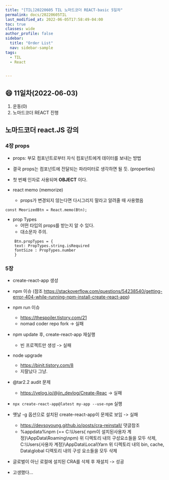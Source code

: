 ```yaml
---
title: "[TIL]20220605 TIL 노마드코더 REACT-basic 5일차"
permalink: docs/20220605TIL
last_modified_at: 2022-06-05T17:58:49-04:00
toc: true
classes: wide
author_profile: false
sidebar:
  title: "Order List"
  nav: sidebar-sample
tags:
  - TIL
  - React
  

---
```


## :smile: 11일차(2022-06-03)


1. 운동(0)
2. 노마드코더 REACT 진행



## 노마드코더 react.JS 강의


### 4장 props

- props: 부모 컴포넌트로부터 자식 컴포넌트에게 데이터를 보내는 방법
- 결국 props는 컴포넌트에 전달되는 파라미터로 생각하면 될 듯. (properties)
- 첫 번째 인자로 사용되며 **OBJECT** 이다. 

- react memo (memorize)
  * props가 변경되지 않는다면 다시그리지 말라고 알려줄 때 사용했음

```const MeorizedBtn = React.memo(Btn); ```

- prop Types
  * 어떤 타입의 props를 받는지 알 수 있다.
  * 대소문자 주의.
``` 
    Btn.propTypes = {
    text: PropTypes.string.isRequired
    fontSize : PropTypes.number
    }
```

### 5장

- create-react-app 생성
- npm 이슈 (참조 https://stackoverflow.com/questions/54238540/getting-error-404-while-running-npm-install-create-react-app)


- npm run 이슈
  * https://thespoiler.tistory.com/21
  * nomad coder repo fork -> 실패

- npm update 후, create-react-app 재실행
  * 빈 프로젝트만 생성 -> 실패

- node upgrade 
  * https://binit.tistory.com/8
  * 지랄났다 그냥.

- @tar2.2 audit 문제
  * https://velog.io/@jin_devlog/Create-Reac -> 실패

- `npx create-react-app@latest my-app --use-npm` 실행
  
- 옛날 -g 옵션으로 설치된 create-react-app이 문제로 보임 -> 실패
  * https://devsoyoung.github.io/posts/cra-reinstall/ 댓글참조
  * %appdata%npm
    (== C:\Users\{ npm이 설치된사용자 계정}\AppData\Roaming\npm)
    위 디렉토리 내의 구성요소들을 모두 삭제,
    C:\Users\{사용자 계정}\AppData\Local\Yarn
    위 디렉토리 내의 bin, cache, Data\global 디렉토리 내의 구성 요소들을
    모두 삭제

- 글로벌이 아닌 로컬에 설치된 CRA를 삭제 후 재설치 -> 성공
- 고생했다...